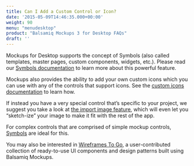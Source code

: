 ```yaml
---
title: Can I Add a Custom Control or Icon?
date: '2015-05-09T14:46:35.000+00:00'
weight: 90
menu: "menudesktop"
product: "Balsamiq Mockups 3 for Desktop FAQs"
draft: ''
---
```

Mockups for Desktop supports the concept of Symbols (also called templates, master pages, custom components, widgets, etc.). Please read our [Symbols documentation](https://docs.balsamiq.com/desktop/symbols/) to learn more about this powerful feature.

Mockups also provides the ability to add your own custom icons which you can use with any of the controls that support icons. See the [custom icons documentation](https://docs.balsamiq.com/desktop/icons/#adding-your-own-custom-icons) to learn how.

If instead you have a very special control that’s specific to your project, we suggest you take a look at [the import image feature](https://docs.balsamiq.com/desktop/images/), which will even let you “sketch-ize” your image to make it fit with the rest of the app.

For complex controls that are comprised of simple mockup controls, [Symbols](https://docs.balsamiq.com/desktop/symbols/) are ideal for this.

You may also be interested in [Wireframes To Go](https://wireframestogo.com), a user-contributed collection of ready-to-use UI components and design patterns built using Balsamiq Mockups.
